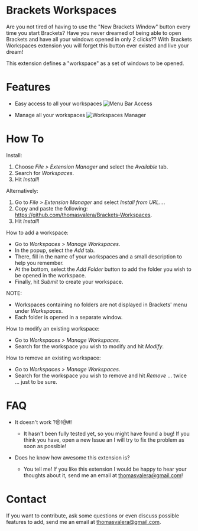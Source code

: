 Brackets Workspaces
===================

Are you not tired of having to use the "New Brackets Window" button every time you start Brackets?
Have you never dreamed of being able to open Brackets and have all your windows opened in only 2 clicks??
With Brackets Workspaces extension you will forget this button ever existed and live your dream!

This extension defines a "workspace" as a set of windows to be opened.

Features
===================

* Easy access to all your workspaces
![Menu Bar Access](https://raw.github.com/thomasvalera/Brackets-Workspaces/master/images/Brackets-Workspaces-menu.png)

* Manage all your workspaces
![Workspaces Manager](https://raw.github.com/thomasvalera/Brackets-Workspaces/master/images/Brackets-Workspaces-manager.png)

How To
===================

Install:

1. Choose _File > Extension Manager_ and select the _Available_ tab.
2. Search for _Workspaces_.
3. Hit _Install_!

Alternatively:

1. Go to _File > Extension Manager_ and select _Install from URL..._.
2. Copy and paste the following: https://github.com/thomasvalera/Brackets-Workspaces.
3. Hit _Install_!

How to add a workspace:

* Go to _Workspaces > Manage Workspaces_.
* In the popup, select the _Add_ tab.
* There, fill in the name of your workspaces and a small description to help you remember.
* At the bottom, select the _Add Folder_ button to add the folder you wish to be opened in the workspace.
* Finally, hit _Submit_ to create your workspace.

NOTE: 
* Workspaces containing no folders are not displayed in Brackets' menu under _Workspaces_.
* Each folder is opened in a separate window.

How to modify an existing workspace:

* Go to _Workspaces > Manage Workspaces_.
* Search for the workspace you wish to modify and hit _Modify_.

How to remove an existing workspace:

* Go to _Workspaces > Manage Workspaces_.
* Search for the workspace you wish to remove and hit _Remove_ ... twice ... just to be sure.

FAQ
===================
* It doesn't work ?@!@#!
  - It hasn't been fully tested yet, so you might have found a bug! If you think you have, open a new Issue an I will try to fix the problem as soon as possible!

* Does he know how awesome this extension is?
  - You tell me! If you like this extension I would be happy to hear your thoughts about it, send me an email at thomasvalera@gmail.com!

Contact
===================
If you want to contribute, ask some questions or even discuss possible features to add, send me an email at thomasvalera@gmail.com.
